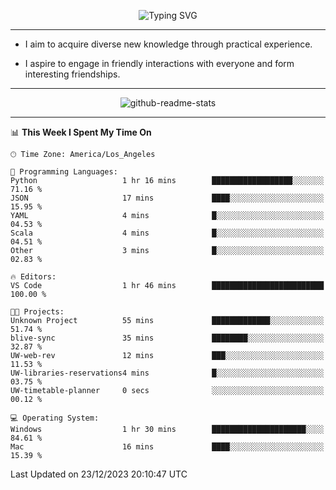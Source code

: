 <p align="center">
  <img src="https://readme-typing-svg.demolab.com?font=Fira+Code&weight=500&size=32&duration=2500&pause=1600&center=true&vCenter=true&random=false&width=1024&height=64&lines=Hi+there+%F0%9F%91%8B;I'm+delighted+you+could+make+it+here+%F0%9F%8E%89;I'm+Harry%2C+a+college+student+still+finding+my+way" alt="Typing SVG" />
</p>


---


- I aim to acquire diverse new knowledge through practical experience.

- I aspire to engage in friendly interactions with everyone and form interesting friendships.


---


<p align="center">
  <img src="https://github-readme-stats.vercel.app/api?username=Harry-Jing&show_icons=true" alt="github-readme-stats"/>
</p>


---

<!--START_SECTION:waka-->
📊 **This Week I Spent My Time On** 

```text
🕑︎ Time Zone: America/Los_Angeles

💬 Programming Languages: 
Python                   1 hr 16 mins        ██████████████████░░░░░░░   71.16 % 
JSON                     17 mins             ████░░░░░░░░░░░░░░░░░░░░░   15.95 % 
YAML                     4 mins              █░░░░░░░░░░░░░░░░░░░░░░░░   04.53 % 
Scala                    4 mins              █░░░░░░░░░░░░░░░░░░░░░░░░   04.51 % 
Other                    3 mins              █░░░░░░░░░░░░░░░░░░░░░░░░   02.83 % 

🔥 Editors: 
VS Code                  1 hr 46 mins        █████████████████████████   100.00 % 

🐱‍💻 Projects: 
Unknown Project          55 mins             █████████████░░░░░░░░░░░░   51.74 % 
blive-sync               35 mins             ████████░░░░░░░░░░░░░░░░░   32.87 % 
UW-web-rev               12 mins             ███░░░░░░░░░░░░░░░░░░░░░░   11.53 % 
UW-libraries-reservations4 mins              █░░░░░░░░░░░░░░░░░░░░░░░░   03.75 % 
UW-timetable-planner     0 secs              ░░░░░░░░░░░░░░░░░░░░░░░░░   00.12 % 

💻 Operating System: 
Windows                  1 hr 30 mins        █████████████████████░░░░   84.61 % 
Mac                      16 mins             ████░░░░░░░░░░░░░░░░░░░░░   15.39 % 
```


 Last Updated on 23/12/2023 20:10:47 UTC
<!--END_SECTION:waka-->
